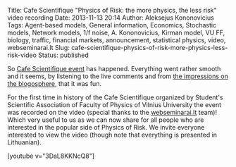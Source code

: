 Title: Cafe Scientifique "Physics of Risk: the more physics, the less risk" video recording
Date: 2013-11-13 20:14
Author: Aleksejus Kononovicius
Tags: Agent-based models, General information, Economics, Stochastic models, Network models, 1/f noise, A. Kononovicius, Kirman model, VU FF, biology, traffic, financial markets, announcement, statistical physics, video, webseminarai.lt
Slug: cafe-scientifique-physics-of-risk-more-physics-less-risk-video
Status: published

So
[Cafe Scientifique
event]({filename}/articles/2013/cafe-scientifique-rizikos-fizika.md)
has happened. Everything went rather smooth and it seems, by listening
to the live comments and from [the impressions on the
blogosphere](https://enorca.blogspot.com/2013/11/mokslo-kavine.html),
that it was fun.

For the first time in history of the Cafe Scientifique organized by
Student's Scientific Association of Faculty of Physics of Vilnius
University the event was recorded
on the video (special thanks to the
[webseminarai.lt](https://webseminarai.lt) team)! Which very useful to us
as we can now share for all people who are interested in the popular
side of Physics of Risk. We invite everyone interested to view the video
(though note that everything is presented in
Lithuanian)<!--more-->.

[youtube v="3DaL8KKNcQ8"]
